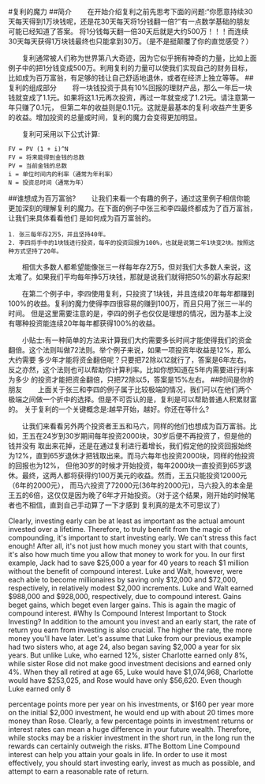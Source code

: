 #复利的魔力
##简介
　　在开始介绍复利之前先思考下面的问题:“你愿意持续30天每天得到1万块钱呢，还是花30天每天将1分钱翻一倍?”有一点数学基础的朋友可能已经知道了答案。
将1分钱每天翻一倍30天后就是大约500万！！！而连续30天每天获得1万块钱最终也只能拿到30万。（是不是挺颠覆了你的直觉感受？）

　　复利通常被人们称为世界第八大奇迹，因为它似乎拥有神奇的力量，比如上面例子中的把1分钱变成500万。利用复利的力量可以使我们实现自己的财务目标，
比如成为百万富翁，有足够的钱让自己舒适地退休，或者在经济上独立等等。
##复利的组成部分
　　将一块钱投资于具有10%回报的理财产品，那么一年后一块钱就变成了1.1元。如果将这1.1元再次投资，再过一年就变成了1.21元。请注意第一年只赚了0.1元，
但第二年的收益则是0.11元。这就是最基本的复利:收益产生更多的收益。增加投资的总量或时间，复利的魔力会变得更加明显。

　　复利可采用以下公式计算:
```
FV = PV (1 + i)^N
FV = 将来能得到金钱的总数
PV = 当前金钱的总数
i = 单位时间内的利率（通常为年利率）
N = 投资总时间（通常为年）
```
##谁想成为百万富翁?
　　让我们来看一个有趣的例子，通过这里例子相信你能更加深刻的理解复利的魔力。在下面的例子中张三和李四最终都成为了百万富翁，让我们来具体看看他们
是如何成为百万富翁的。
```
1. 张三每年存2万5，并且坚持40年。
2. 李四将手中的1块钱进行投资，每年的投资回报为100%，也就是说第二年1块变2块。按照这种方式坚持了20年。
```
　　相信大多数人都希望能像张三一样每年存2万5，但对我们大多数人来说，这太难了。如果我们平均每年挣5万块钱，那就是说我们就得把50%的薪水存起来!

　　在第二个例子中，李四使用复利，只投资了1块钱，并且连续20年每年都赚到100%的收益。复利的魔力使得李四很容易的赚到100万，而且只用了张三一半的时间。
但是这里需要注意的是，李四的例子也仅仅是理想的情况，因为基本上没有哪种投资能连续20年每年都获得100%的收益。

　　小贴士:有一种简单的方法来计算我们大约需要多长时间才能使得我们的资金翻倍。这个法则叫做72法则。举个例子来说，如果一项投资年收益是12%，那么大约需要
多少年才能将资金翻倍呢？只要把72除以12就行了，答案是6年左右。反之亦然，这个法则也可以帮助你计算利率。比如你想知道在5年内需要进行利率为多少
的投资才能把资金翻倍，只把72除以5，答案是15%左右。
##时间是你的朋友
　　上面关于张三和李四的例子属于比较极端的情况，我们可以在他们两个极端之间做一个折中的选择。但是不可否认的是，复利是可以帮助普通人积累财富的。
关于复利的一个关键概念是:越早开始，越好。你还在等什么?

　　让我们来看看另外两个投资者王五和马六，同样的他们也想成为百万富翁。比如，王五在24岁到30岁期间每年投资2000块，30岁后便不再投资了，但是他的钱并没有
取出来花掉，还是在通过复利进行着增长，我们假定他的投资回报始终为12%，直到65岁退休才把钱取出来。而马六每年也投资2000块，同样的他投资的回报也为12%，
但他30岁的时候才开始投资，每年2000块一直投资到65岁退休。最终，这两人都将获得约100万美元的收益。然而，王五只能投资12000元（6年的2000元），
而马六投资了72000元(36年的2000元)，马六投入的本金是王五的6倍，这仅仅是因为晚了6年才开始投资。（对于这个结果，刚开始的时候笔者也不相信，直到自己手动算了一下才感到
复利真的是太不可思议了）


Clearly, investing early can be at least as important as the actual amount invested over a
lifetime. Therefore, to truly benefit from the magic of compounding, it's important to
start investing early. We can't stress this fact enough! After all, it's not just how much
money you start with that counts, it's also how much time you allow that money to work
for you.
In our first example, Jack had to save $25,000 a year for 40 years to reach $1 million
without the benefit of compound interest. Luke and Walt, however, were each able to
become millionaires by saving only $12,000 and $72,000, respectively, in relatively
modest $2,000 increments. Luke and Walt earned $988,000 and $928,000, respectively,
due to compound interest. Gains beget gains, which beget even larger gains. This is
again the magic of compound interest.
#Why Is Compound Interest Important to Stock Investing?
In addition to the amount you invest and an early start, the rate of return you earn from
investing is also crucial. The higher the rate, the more money you'll have later. Let's
assume that Luke from our previous example had two sisters who, at age 24, also began
saving $2,000 a year for six years. But unlike Luke, who earned 12%, sister Charlotte
earned only 8%, while sister Rose did not make good investment decisions and earned
only 4%. When they all retired at age 65, Luke would have $1,074,968, Charlotte would
have $253,025, and Rose would have only $56,620. Even though Luke earned only 8

percentage points more per year on his investments, or $160 per year more on the initial
$2,000 investment, he would end up with about 20 times more money than Rose.
Clearly, a few percentage points in investment returns or interest rates can mean a huge
difference in your future wealth. Therefore, while stocks may be a riskier investment in
the short run, in the long run the rewards can certainly outweigh the risks.
#The Bottom Line
Compound interest can help you attain your goals in life. In order to use it most
effectively, you should start investing early, invest as much as possible, and attempt to
earn a reasonable rate of return.